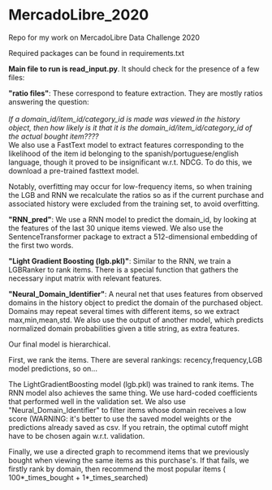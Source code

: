 # MercadoLibre_2020
Repo for my work on MercadoLibre Data Challenge 2020 

Required packages can be found in requirements.txt

<b>Main file to run is read_input.py</b>. It should check for the presence of a few files:

<b>"ratio files"</b>: These correspond to feature extraction. They are mostly ratios answering the question:<br><br>
<i>If a domain_id/item_id/category_id is made was viewed in the history object, then how likely is it that it is
the  domain_id/item_id/category_id  of the actual bought item???? </i><br>
  We also use a FastText model to extract features corresponding to the likelihood
of the item id belonging to the spanish/portuguese/english language, though it proved to be insignificant w.r.t. NDCG. To do this, we download a pre-trained fasttext model.

Notably, overfitting may occur for low-frequency items, so when training the LGB and RNN we recalculate the ratios 
so as if the current purchase and associated history were excluded from the training set, to avoid overfitting.

<b>"RNN_pred"</b>: We use a RNN model to predict the domain_id, by looking at the features of the last 30 unique items viewed. We also use the SentenceTransformer
package to extract a 512-dimensional embedding of the first two words.


<b>"Light Gradient Boosting (lgb.pkl)"</b>: Similar to the RNN, we train a LGBRanker to rank items. There is a special function that gathers the necessary input matrix with relevant features.

<b>"Neural_Domain_Identifier"</b>: A neural net that uses features from observed domains in the history object to predict the domain of the purchased object. Domains may repeat
several times with different items, so we extract max,min,mean,std. We also use the output of another model, which predicts normalized domain probabilities given a title string,
as extra features.

Our final model is hierarchical.

First, we rank the items. There are several rankings: recency,frequency,LGB model predictions, so on...

The LightGradientBoosting model (lgb.pkl) was trained to rank items. The RNN model also achieves the same thing.
We use hard-coded coefficients that performed well in the validation set. We also use "Neural_Domain_Identifier" to filter items whose domain receives a low score
(WARNING: it's better to use the saved model weights or the predictions already saved as csv. If you retrain, the optimal cutoff might have to be chosen again w.r.t. validation.

Finally, we use a directed graph to recommend items that we previously bought when viewing the same items as this purchase's. If that fails, we firstly rank by domain,
then recommend the most popular items ( 100*_times_bought + 1*_times_searched)





